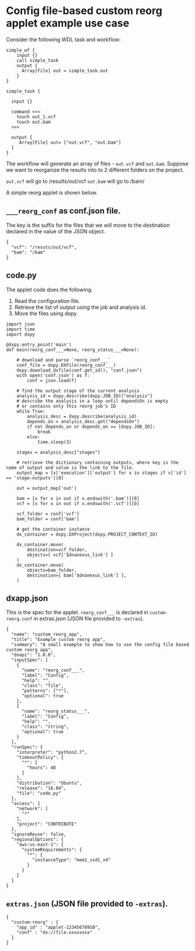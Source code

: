 

# Config file-based custom reorg applet example use case


Consider the following WDL task and workflow:

```
simple_wf {
    input {}
    call simple_task
    output {
      Array[File] out = simple_task.out
    }
}

simple_task {

  input {}

  command <<<
    touch out_1.vcf
    touch out.bam
  >>>

  output {
     Array[File] out= ["out.vcf", "out.bam"]
  }
}
```

The workflow will generate an array of files - `out.vcf` and `out.bam`.
Suppose we want to reorganize the results into to 2 different folders on the project.

`out.vcf` will go to /results/out/vcf
`out.bam` will go to /bam/

A simple reorg applet is shown below.

## `___reorg_conf` as conf.json file.

The key is the suffix for the files that we will move to the destination declared in the value of the JSON object.

```
{
  "vcf": "/resuts/out/vcf",
  "bam": "/bam"
}

```

## code.py

The applet code does the following.

1) Read the configuration file.
2) Retrieve the list of output using the job and analysis id.
3) Move the files using dxpy.

```
import json
import time
import dxpy

@dxpy.entry_point('main')
def main(reorg_conf___=None, reorg_status___=None):

    # download and parse `reorg_conf___`
    conf_file = dxpy.DXFile(reorg_conf___)
    dxpy.download_dxfile(conf.get_id(), "conf.json")
    with open('conf.json') as f:
        conf = json.load(f)

    # find the output stage of the current analysis
    analysis_id = dxpy.describe(dxpy.JOB_ID)["analysis"]
    # describe the analysis in a loop until dependsOn is empty
    # or contains only this reorg job's ID
    while True:
        analysis_desc = dxpy.describe(analysis_id)
        depends_on = analysis_desc.get("dependsOn")
        if not depends_on or depends_on == [dxpy.JOB_ID]:
            break
        else:
            time.sleep(3)
            
    stages = analysis_desc["stages"]

    # retrieve the dictionary containing outputs, where key is the name of output and value is the link to the file.
    output_map = [x['execution']['output'] for x in stages if x['id'] == 'stage-outputs'][0]

    out = output_map['out']

    bam = [x for x in out if x.endswith('.bam')][0]
    vcf = [x for x in out if x.endswith('.vcf')][0]

    vcf_folder = conf['vcf']
    bam_folder = conf['bam']

    # get the container instance
    dx_container = dxpy.DXProject(dxpy.PROJECT_CONTEXT_ID)

    dx_container.move(
        destination=vcf_folder,
        objects=[ vcf['$dnanexus_link'] ]
    )
    dx_container.move(
        objects=bam_folder,
        destination=[ bam['$dnanexus_link'] ],
    )

```

## dxapp.json

This is the spec for the applet.
`reorg_conf___` is declared in `custom-reorg.conf` in extras.json (JSON file provided to `-extras`).

```
{
  "name": "custom_reorg_app",
  "title": "Example custom reorg app",
  "summary": "A small example to show how to use the config file based custom reorg app",
  "dxapi": "1.0.0",
  "inputSpec": [
    {
      "name": "reorg_conf___",
      "label": "Config",
      "help": "",
      "class": "file",
      "patterns": ["*"],
      "optional": true
    },
    {
      "name": "reorg_status___",
      "label": "Config",
      "help": "",
      "class": "string",
      "optional": true
    }
  ],
  "runSpec": {
    "interpreter": "python2.7",
    "timeoutPolicy": {
      "*": {
        "hours": 48
      }
    },
    "distribution": "Ubuntu",
    "release": "16.04",
    "file": "code.py"
  },
  "access": {
    "network": [
      "*"
    ],
    "project": "CONTRIBUTE"
  },
  "ignoreReuse": false,
  "regionalOptions": {
    "aws:us-east-1": {
      "systemRequirements": {
        "*": {
          "instanceType": "mem1_ssd1_x4"
        }
      }
    }
  }
}
```

## `extras.json` (JSON file provided to `-extras`).

```
{
  "custom-reorg" : {
    "app_id" : "applet-12345678910",
    "conf" : "dx://file-xxxxxxxx"
  }
}

```
